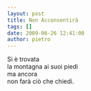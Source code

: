 ```yaml
---
layout: post
title: Non Acconsentirà
tags: []
date: 2009-06-26 12:41:00
author: pietro
---
```

Si è trovata<br/>la montagna ai suoi piedi<br/>ma ancora<br/>non farà ciò che chiedi.

